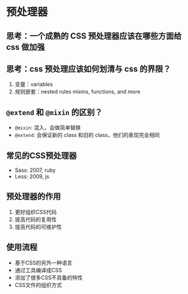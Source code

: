 # 预处理器

## 思考：一个成熟的 CSS 预处理器应该在哪些方面给 css 做加强

## 思考：css 预处理应该如何划清与 css 的界限？

1. 变量：variables
2. 规则嵌套：nested rules
mixins,
functions, and more

## `@extend` 和 `@mixin` 的区别？

- `@mixin`: 混入，会做简单替换
- `@extend`: 会保证新的 class 和旧的 class，他们的表现完全相同

## 常见的CSS预处理器

- Sass: 2007, ruby
- Less: 2009, js

## 预处理器的作用

1. 更好组织CSS代码
2. 提高代码的复用性
3. 提高代码的可维护性

## 使用流程

- 基于CSS的另外一种语言
- 通过工具编译成CSS
- 添加了很多CSS不具备的特性
- CSS文件的组织方式

